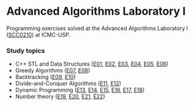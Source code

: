 # Advanced Algorithms Laboratory I

Programming exercises solved at the Advanced Algorithms Laboratory I ([SCC0210](https://uspdigital.usp.br/jupiterweb/obterDisciplina?nomdis=&sgldis=scc0210)) at ICMC-USP.

### Study topics
- C++ STL and Data Structures ([E01](/E01/), [E02](/E02/), [E03](/E03/), [E04](/E04/), [E05](/E05/), [E06](/E06/))
- Greedy Algorithms ([E07](/E07/), [E08](/E08/))
- Backtracking ([E09](/E09/), [E10](/E10/))
- Divide-and-Conquer Algorithms ([E11](/E11/), [E12](/E12/))
- Dynamic Programming ([E13](/E13/), [E14](/E14/), [E15](/E15/), [E16](/E16/), [E17](/E17/), [E18](/E18/))
- Number theory ([E19](/E19/), [E20](/E20/), [E21](/E21/), [E22](/E22/))
